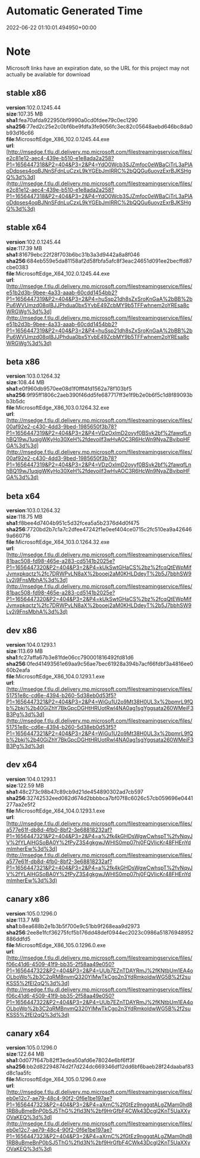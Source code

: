 # Automatic Generated Time
2022-06-22 01:10:01.494950+00:00

# Note
Microsoft links have an expiration date, so the URL for this project may not actually be available for download

## stable x86
**version**:102.0.1245.44  
**size**:107.35 MB  
**sha1**:fea70afda922950bf9990a0cd0fdee79c0ec1290  
**sha256**:77ed2c25e2c0bf6be9fdfa3fe9056fc3ec82c05648aebd646bc8da0b93d16c66  
**file**:MicrosoftEdge_X86_102.0.1245.44.exe  
**url**:[http://msedge.f.tlu.dl.delivery.mp.microsoft.com/filestreamingservice/files/e2c81e12-aec4-439e-b510-e1e8ada2a258?P1=1656447318&P2=404&P3=2&P4=YdO0Wcb3SJZmfoc0eWBaCiTrL3aPlAoDdpses4oqBJNnSFdnLuCzxL9kYGEbJmIRRC%2bQQGu6uovzExrBJKSHgQ%3d%3d](http://msedge.f.tlu.dl.delivery.mp.microsoft.com/filestreamingservice/files/e2c81e12-aec4-439e-b510-e1e8ada2a258?P1=1656447318&P2=404&P3=2&P4=YdO0Wcb3SJZmfoc0eWBaCiTrL3aPlAoDdpses4oqBJNnSFdnLuCzxL9kYGEbJmIRRC%2bQQGu6uovzExrBJKSHgQ%3d%3d)  

## stable x64
**version**:102.0.1245.44  
**size**:117.39 MB  
**sha1**:81679ebc22f28f703b6bc31b3a3d9442a8a8f046  
**sha256**:684eb559e5da81158af2d58fbfa5afc8f3eac24651d091ee2becffd87cbe0383  
**file**:MicrosoftEdge_X64_102.0.1245.44.exe  
**url**:[http://msedge.f.tlu.dl.delivery.mp.microsoft.com/filestreamingservice/files/e51b2d3b-9bee-4a33-aaab-60cdd1454bb2?P1=1656447319&P2=404&P3=2&P4=huSsp21dh8sZxSroKnGaA%2bBB%2bPu6WVUmzd08qIBJJPhdua0bx5YvbE49ZcbMY9b5TFFwhnem2oYREsa8cWRGWg%3d%3d](http://msedge.f.tlu.dl.delivery.mp.microsoft.com/filestreamingservice/files/e51b2d3b-9bee-4a33-aaab-60cdd1454bb2?P1=1656447319&P2=404&P3=2&P4=huSsp21dh8sZxSroKnGaA%2bBB%2bPu6WVUmzd08qIBJJPhdua0bx5YvbE49ZcbMY9b5TFFwhnem2oYREsa8cWRGWg%3d%3d)  

## beta x86
**version**:103.0.1264.32  
**size**:108.44 MB  
**sha1**:e0f960db9570ee08d1f0fff4fd1562a78f103bf5  
**sha256**:9f95ff1806c2aeb390f46dd5fe687717ff3e1f9b2e0b6f5c1d8f89093bb3b5dc  
**file**:MicrosoftEdge_X86_103.0.1264.32.exe  
**url**:[http://msedge.f.tlu.dl.delivery.mp.microsoft.com/filestreamingservice/files/00af92e2-c430-4dd3-9bed-1985650f3b78?P1=1656447319&P2=404&P3=2&P4=VDzOxlmD2ovyf0BSvk2bf%2fawqfLnhBQ19wJ1uqjgWKyHo30XeH%2fdevoilf3wHvAOC3R6HcWn9NyaZBvibpHFGA%3d%3d](http://msedge.f.tlu.dl.delivery.mp.microsoft.com/filestreamingservice/files/00af92e2-c430-4dd3-9bed-1985650f3b78?P1=1656447319&P2=404&P3=2&P4=VDzOxlmD2ovyf0BSvk2bf%2fawqfLnhBQ19wJ1uqjgWKyHo30XeH%2fdevoilf3wHvAOC3R6HcWn9NyaZBvibpHFGA%3d%3d)  

## beta x64
**version**:103.0.1264.32  
**size**:118.75 MB  
**sha1**:f8bee4d7404b951c5d32fcea5a5b2376d4d0f475  
**sha256**:7720bd2b7c1a7c2dfee47242f1e0eef404ce0715c2fc510ea9a426469a660716  
**file**:MicrosoftEdge_X64_103.0.1264.32.exe  
**url**:[http://msedge.f.tlu.dl.delivery.mp.microsoft.com/filestreamingservice/files/81bac508-fd98-465e-a283-cd5141b2025e?P1=1656447320&P2=404&P3=2&P4=kUkSwtGHaCS%2bz%2fcqQtEWpMifJvmxpkqctz%2fc7DRWPvLN8aX%2booej2aM0KHLDdeyT%2b5J7bbhSW9Ly2j9FnsMbhA%3d%3d](http://msedge.f.tlu.dl.delivery.mp.microsoft.com/filestreamingservice/files/81bac508-fd98-465e-a283-cd5141b2025e?P1=1656447320&P2=404&P3=2&P4=kUkSwtGHaCS%2bz%2fcqQtEWpMifJvmxpkqctz%2fc7DRWPvLN8aX%2booej2aM0KHLDdeyT%2b5J7bbhSW9Ly2j9FnsMbhA%3d%3d)  

## dev x86
**version**:104.0.1293.1  
**size**:113.69 MB  
**sha1**:fc27affa67b3e81fde06cc790001816492fd81d6  
**sha256**:0fed41493561e69aa9c56ae7bec61928a394b7acf66fdbf3a4816ee060b2eafa  
**file**:MicrosoftEdge_X86_104.0.1293.1.exe  
**url**:[http://msedge.f.tlu.dl.delivery.mp.microsoft.com/filestreamingservice/files/51751e8c-cd6e-4394-b260-5d38eb0d53f5?P1=1656447321&P2=404&P3=2&P4=WiGu1U2o9Mt38H0UL3x%2bpmrL9fQb%2bkj%2b40GiZhY7BkGpcDGHtHRUotRwl4NA0ag1sgYggsata260WMeiF3B3Pg%3d%3d](http://msedge.f.tlu.dl.delivery.mp.microsoft.com/filestreamingservice/files/51751e8c-cd6e-4394-b260-5d38eb0d53f5?P1=1656447321&P2=404&P3=2&P4=WiGu1U2o9Mt38H0UL3x%2bpmrL9fQb%2bkj%2b40GiZhY7BkGpcDGHtHRUotRwl4NA0ag1sgYggsata260WMeiF3B3Pg%3d%3d)  

## dev x64
**version**:104.0.1293.1  
**size**:122.59 MB  
**sha1**:48c273c98b47c89cb9d21de454890302ad7cb597  
**sha256**:32742532eed082d674d2bbbbca7bf07f8c6026c57cb059696e0441277aa2e5f2  
**file**:MicrosoftEdge_X64_104.0.1293.1.exe  
**url**:[http://msedge.f.tlu.dl.delivery.mp.microsoft.com/filestreamingservice/files/a577e61f-db8d-4fb0-8bf2-3e68818232af?P1=1656447321&P2=404&P3=2&P4=a%2fk4kGHDsWgwCwhspT%2fvNqyJV%2fYLAlHGSoBA0Y%2fPyZ3S4gkgwJWHIS0mp07hj0FQVIicKr48FHEnYdmlmherEw%3d%3d](http://msedge.f.tlu.dl.delivery.mp.microsoft.com/filestreamingservice/files/a577e61f-db8d-4fb0-8bf2-3e68818232af?P1=1656447321&P2=404&P3=2&P4=a%2fk4kGHDsWgwCwhspT%2fvNqyJV%2fYLAlHGSoBA0Y%2fPyZ3S4gkgwJWHIS0mp07hj0FQVIicKr48FHEnYdmlmherEw%3d%3d)  

## canary x86
**version**:105.0.1296.0  
**size**:113.7 MB  
**sha1**:b8ea688b2e1b3b5f700e9c51bb9f268eaa9d2973  
**sha256**:2ee8e1fcf36275fcf5b176dd48def0944ec2023c0986a51876948952886ddfd5  
**file**:MicrosoftEdge_X86_105.0.1296.0.exe  
**url**:[http://msedge.f.tlu.dl.delivery.mp.microsoft.com/filestreamingservice/files/f06c41d6-4509-41f9-bb35-2f58aa49e050?P1=1656447322&P2=404&P3=2&P4=UUb7EZnTDAYRmJ%2fKNtbUm1EA4oOLboWp%2b3C2qRMBnvmQ320YIMwTkCgo2n3YdRmkoldwWG5B%2f2suKSS5%2fEl2qQ%3d%3d](http://msedge.f.tlu.dl.delivery.mp.microsoft.com/filestreamingservice/files/f06c41d6-4509-41f9-bb35-2f58aa49e050?P1=1656447322&P2=404&P3=2&P4=UUb7EZnTDAYRmJ%2fKNtbUm1EA4oOLboWp%2b3C2qRMBnvmQ320YIMwTkCgo2n3YdRmkoldwWG5B%2f2suKSS5%2fEl2qQ%3d%3d)  

## canary x64
**version**:105.0.1296.0  
**size**:122.64 MB  
**sha1**:0d077f647b82ff3edea50afd6e78024e6bf6ff3f  
**sha256**:bb2d82294874d2f7d224dc669346df12dd6bf6baeb28f24daabaf83d8c1aa5fc  
**file**:MicrosoftEdge_X64_105.0.1296.0.exe  
**url**:[http://msedge.f.tlu.dl.delivery.mp.microsoft.com/filestreamingservice/files/eb0e12c7-ae79-48c4-90f2-0f6e1be197ae?P1=1656447323&P2=404&P3=2&P4=aXrnC%2fGtEz9nggqtALgZMam0hd81RB8uBmeBnP0bSJ5ThG%2fld3N%2bf9HrGfbF4CWk43DcgI2KnT5UaXXyOVaKEQ%3d%3d](http://msedge.f.tlu.dl.delivery.mp.microsoft.com/filestreamingservice/files/eb0e12c7-ae79-48c4-90f2-0f6e1be197ae?P1=1656447323&P2=404&P3=2&P4=aXrnC%2fGtEz9nggqtALgZMam0hd81RB8uBmeBnP0bSJ5ThG%2fld3N%2bf9HrGfbF4CWk43DcgI2KnT5UaXXyOVaKEQ%3d%3d)  

